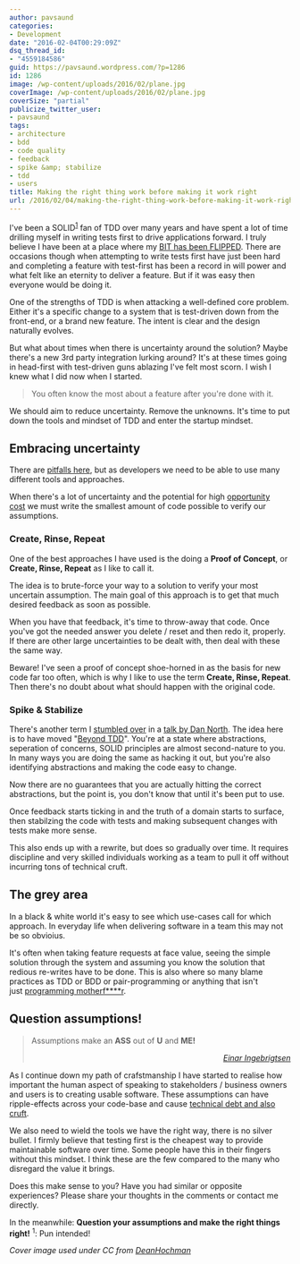 ```yaml
---
author: pavsaund
categories:
- Development
date: "2016-02-04T00:29:09Z"
dsq_thread_id:
- "4559184586"
guid: https://pavsaund.wordpress.com/?p=1286
id: 1286
image: /wp-content/uploads/2016/02/plane.jpg
coverImage: /wp-content/uploads/2016/02/plane.jpg
coverSize: "partial"
publicize_twitter_user:
- pavsaund
tags:
- architecture
- bdd
- code quality
- feedback
- spike &amp; stabilize
- tdd
- users
title: Making the right thing work before making it work right
url: /2016/02/04/making-the-right-thing-work-before-making-it-work-right/
---
```


I've been a SOLID<sup><a href="#reference-1">1</a></sup> fan of TDD over many years and have spent a lot of time drilling myself in writing tests first to drive applications forward. I truly believe I have been at a place where my <a href="http://blog.8thlight.com/uncle-bob/2012/01/11/Flipping-the-Bit.html" target="_blank">BIT has been FLIPPED</a>. There are occasions though when attempting to write tests first have just been hard and completing a feature with test-first has been a record in will power and what felt like an eternity to deliver a feature. But if it was easy then everyone would be doing it.

<!--more-->One of the strengths of TDD is when attacking a well-defined core problem. Either it's a specific change to a system that is test-driven down from the front-end, or a brand new feature. The intent is clear and the design naturally evolves.

But what about times when there is uncertainty around the solution? Maybe there's a new 3rd party integration lurking around? It's at these times going in head-first with test-driven guns ablazing I've felt most scorn. I wish I knew what I did now when I started.
<blockquote>You often know the most about a feature after you're done with it.</blockquote>
We should aim to reduce uncertainty. Remove the unknowns. It's time to put down the tools and mindset of TDD and enter the startup mindset.
<h2>Embracing uncertainty</h2>
There are <a href="http://blog.8thlight.com/uncle-bob/2013/03/05/TheStartUpTrap.html" target="_blank">pitfalls here</a>, but as developers we need to be able to use many different tools and approaches.

When there's a lot of uncertainty and the potential for high <a href="http://dannorth.net/the-art-of-misdirection/" target="_blank">opportunity cost</a> we must write the smallest amount of code possible to verify our assumptions.
<h3>Create, Rinse, Repeat</h3>
One of the best approaches I have used is the doing a <strong>Proof of Concept</strong>, or <strong>Create, Rinse, Repeat</strong> as I like to call it.

The idea is to brute-force your way to a solution to verify your most uncertain assumption. The main goal of this approach is to get that much desired feedback as soon as possible.

When you have that feedback, it's time to throw-away that code. Once you've got the needed answer you delete / reset and then redo it, properly. If there are other large uncertainties to be dealt with, then deal with these the same way.

Beware! I've seen a proof of concept shoe-horned in as the basis for new code far too often, which is why I like to use the term <strong>Create, Rinse, Repeat</strong>. Then there's no doubt about what should happen with the original code.
<h3>Spike &amp; Stabilize</h3>
There's another term I <a href="/2012/06/09/ndc-2012-impressions/" target="_blank">stumbled over</a> in a <a href="https://vimeo.com/43536417" target="_blank">talk by Dan North</a>. The idea here is to have moved "<a href="http://lizkeogh.com/2012/06/24/beyond-test-driven-development/" target="_blank">Beyond TDD</a>". You're at a state where abstractions, seperation of concerns, SOLID principles are almost second-nature to you. In many ways you are doing the same as hacking it out, but you're also identifying abstractions and making the code easy to change.

Now there are no guarantees that you are actually hitting the correct abstractions, but the point is, you don't know that until it's been put to use.

Once feedback starts ticking in and the truth of a domain starts to surface, then stabilzing the code with tests and making subsequent changes with tests make more sense.

This also ends up with a rewrite, but does so gradually over time. It requires discipline and very skilled individuals working as a team to pull it off without incurring tons of technical cruft.
<h2>The grey area</h2>
In a black &amp; white world it's easy to see which use-cases call for which approach. In everyday life when delivering software in a team this may not be so obvioius.

It's often when taking feature requests at face value, seeing the simple solution through the system and assuming you know the solution that redious re-writes have to be done. This is also where so many blame practices as TDD or BDD or pair-programming or anything that isn't just <a href="http://programming-motherfucker.com" target="_blank">programming motherf****r</a>.
<h2>Question assumptions!</h2>
<blockquote>Assumptions make an <strong>ASS</strong> out of <strong>U</strong> and <strong>ME!</strong>
<p style="text-align:right;"><em><a href="http://www.ingebrigtsen.info" target="_blank">Einar Ingebrigtsen</a></em></p>
</blockquote>
As I continue down my path of crafstmanship I have started to realise how important the human aspect of speaking to stakeholders / business owners and users is to creating usable software. These assumptions can have ripple-effects across your code-base and cause <a href="http://www.docondev.com/search/label/Technical%20Debt" target="_blank">technical debt and also cruft</a>.

We also need to wield the tools we have the right way, there is no silver bullet. I firmly believe that testing first is the cheapest way to provide maintainable software over time. Some people have this in their fingers without this mindset. I think these are the few compared to the many who disregard the value it brings.

Does this make sense to you? Have you had similar or opposite experiences? Please share your thoughts in the comments or contact me directly.

In the meanwhile: <strong>Question your assumptions and make the right things right!</strong>
<sup id="reference-1">1</sup>: Pun intended!

<em>Cover image used under CC from <a href="https://www.flickr.com/photos/deanhochman/20769348728">DeanHochman</a></em>